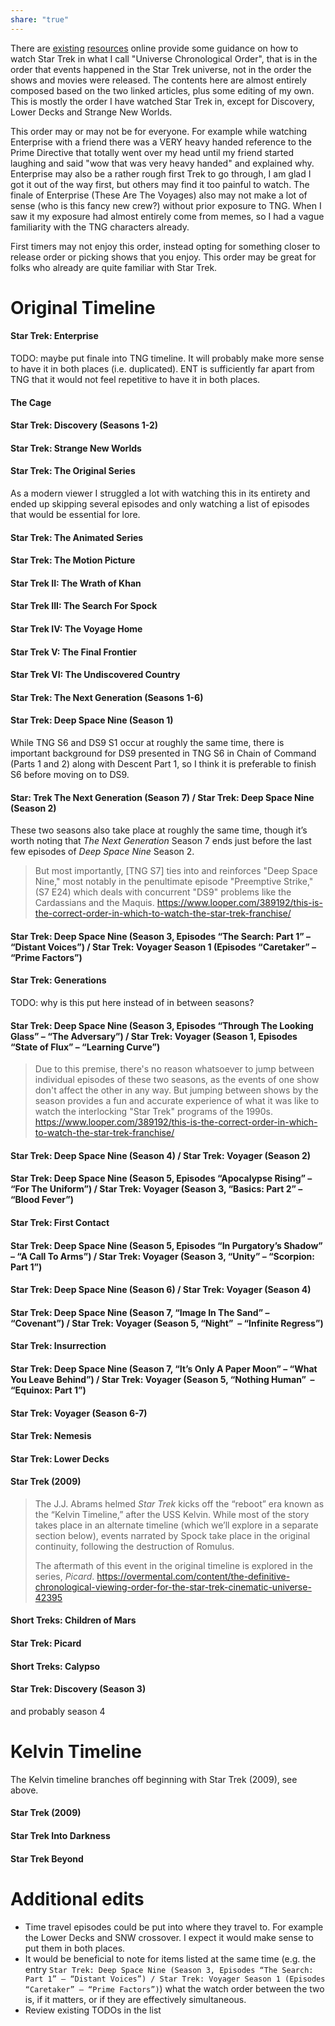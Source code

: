 ```yaml
---
share: "true"
---
```



There are [existing](https://overmental.com/content/the-definitive-chronological-viewing-order-for-the-star-trek-cinematic-universe-42395) [resources](https://www.looper.com/389192/this-is-the-correct-order-in-which-to-watch-the-star-trek-franchise/) online provide some guidance on how to watch Star Trek in what I call "Universe Chronological Order", that is in the order that events happened in the Star Trek universe, not in the order the shows and movies were released. The contents here are almost entirely composed based on the two linked articles, plus some editing of my own. This is mostly the order I have watched Star Trek in, except for Discovery, Lower Decks and Strange New Worlds.

This order may or may not be for everyone. For example while watching Enterprise with a friend there was a VERY heavy handed reference to the Prime Directive that totally went over my head until my friend started laughing and said "wow that was very heavy handed" and explained why. Enterprise may also be a rather rough first Trek to go through, I am glad I got it out of the way first, but others may find it too painful to watch. The finale of Enterprise (These Are The Voyages) also may not make a lot of sense (who is this fancy new crew?) without prior exposure to TNG. When I saw it my exposure had almost entirely come from memes, so I had a vague familiarity with the TNG characters already.

First timers may not enjoy this order, instead opting for something closer to release order or picking shows that you enjoy. This order may be great for folks who already are quite familiar with Star Trek. 

# Original Timeline
#### **Star Trek: Enterprise**
TODO: maybe put finale into TNG timeline. It will probably make more sense to have it in both places (i.e. duplicated). ENT is sufficiently far apart from TNG that it would not feel repetitive to have it in both places.
#### **The Cage**
#### **Star Trek: Discovery (Seasons 1-2)**
#### **Star Trek: Strange New Worlds**
#### **Star Trek: The Original Series**
As a modern viewer I struggled a lot with watching this in its entirety and ended up skipping several episodes and only watching a list of episodes that would be essential for lore.
#### **Star Trek: The Animated Series**
#### **Star Trek: The Motion Picture**
#### **Star Trek II: The Wrath of Khan**
#### **Star Trek III: The Search For Spock**
#### **Star Trek IV: The Voyage Home**
#### **Star Trek V: The Final Frontier**
#### **Star Trek VI: The Undiscovered Country**
#### Star Trek: The Next Generation (Seasons 1-6)
#### Star Trek: Deep Space Nine (Season 1)
While TNG S6 and DS9 S1 occur at roughly the same time, there is important background for DS9 presented in TNG S6 in Chain of Command (Parts 1 and 2) along with Descent Part 1, so I think it is preferable to finish S6 before moving on to DS9.
#### **Star: Trek The Next Generation (Season 7) / Star Trek: Deep Space Nine (Season 2**)
These two seasons also take place at roughly the same time, though it’s worth noting that _The Next Generation_ Season 7 ends just before the last few episodes of _Deep Space Nine_ Season 2.

> But most importantly, \[TNG S7\] ties into and reinforces "Deep Space Nine," most notably in the penultimate episode "Preemptive Strike," (S7 E24) which deals with concurrent "DS9" problems like the Cardassians and the Maquis. https://www.looper.com/389192/this-is-the-correct-order-in-which-to-watch-the-star-trek-franchise/
#### **Star Trek: Deep Space Nine (Season 3, Episodes “The Search: Part 1” – “Distant Voices”) / Star Trek: Voyager Season 1 (Episodes “Caretaker” – “Prime Factors”)**
#### **Star Trek: Generations**
TODO: why is this put here instead of in between seasons?
#### **Star Trek: Deep Space Nine (Season 3, Episodes “Through The Looking Glass” – “The Adversary”) / Star Trek: Voyager (Season 1, Episodes “State of Flux” – “Learning Curve”)**
> Due to this premise, there's no reason whatsoever to jump between individual episodes of these two seasons, as the events of one show don't affect the other in any way. But jumping between shows by the season provides a fun and accurate experience of what it was like to watch the interlocking "Star Trek" programs of the 1990s. https://www.looper.com/389192/this-is-the-correct-order-in-which-to-watch-the-star-trek-franchise/
#### **Star Trek: Deep Space Nine (Season 4) / Star Trek: Voyager (Season 2**)

#### **Star Trek: Deep Space Nine (Season 5, Episodes “Apocalypse Rising” – “For The Uniform”) / Star Trek: Voyager (Season 3, “Basics: Part 2” – “Blood Fever”)**
#### **Star Trek: First Contact**
#### **Star Trek: Deep Space Nine (Season 5, Episodes “In Purgatory’s Shadow” – “A Call To Arms”) / Star Trek: Voyager (Season 3, “Unity” – “Scorpion: Part 1”)**
#### **Star Trek: Deep Space Nine (Season 6) / Star Trek: Voyager (Season 4**)
#### **Star Trek: Deep Space Nine (Season 7, “Image In The Sand” – “Covenant”) / Star Trek: Voyager (Season 5, “Night”  – “Infinite Regress”)**

#### **Star Trek: Insurrection**

#### **Star Trek: Deep Space Nine (Season 7, “It’s Only A Paper Moon” – “What You Leave Behind”) / Star Trek: Voyager (Season 5, “Nothing Human”  – “Equinox: Part 1”)**
#### **Star Trek: Voyager (Season 6-7)**
#### **Star Trek: Nemesis**
#### **Star Trek: Lower Decks**

#### **Star Trek (2009)**
> The J.J. Abrams helmed _Star Trek_ kicks off the “reboot” era known as the “Kelvin Timeline,” after the USS Kelvin. While most of the story takes place in an alternate timeline (which we’ll explore in a separate section below), events narrated by Spock take place in the original continuity, following the destruction of Romulus.
>
>The aftermath of this event in the original timeline is explored in the series, _Picard_. https://overmental.com/content/the-definitive-chronological-viewing-order-for-the-star-trek-cinematic-universe-42395
#### **Short Treks: Children of Mars**
#### **Star Trek: Picard**
#### **Short Treks: Calypso**
#### **Star Trek: Discovery (Season 3)**
and probably season 4

# Kelvin Timeline
The Kelvin timeline branches off beginning with Star Trek (2009), see above.
#### **Star Trek** (2009)
#### Star Trek Into Darkness
#### Star Trek Beyond

# Additional edits
- Time travel episodes could be put into where they travel to. For example the Lower Decks and SNW crossover. I expect it would make sense to put them in both places.
- It would be beneficial to note for items listed at the same time (e.g. the entry `Star Trek: Deep Space Nine (Season 3, Episodes “The Search: Part 1” – “Distant Voices”) / Star Trek: Voyager Season 1 (Episodes “Caretaker” – “Prime Factors”)`) what the watch order between the two is, if it matters, or if they are effectively simultaneous.
- Review existing TODOs in the list